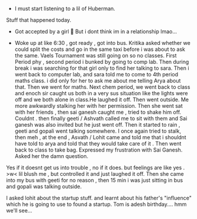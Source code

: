 
- I must start listening to a lil of Huberman.

Stuff that happened today. 
- Got accepted by a girl 🗿 But i dont think im in a relationship lmao... 

- Woke up at like 6:30 , got ready , got into bus. Kritika asked whether we could split the costs and go in the same taxi before i was about to ask the same. Vaels Tournament was still going on so no classes. First Period phy , second period i bunked by going to comp lab. Then during break i was searching for that girl only to find her talking to sara. Then i went back to computer lab, and sara told me to come to 4th period maths class. i did only for her to ask me about me telling Arya about that. Then we went for maths. Next chem period, we went back to class and enoch sir caught us both in a very sus situation like the lights were off and we both alone in class.He laughed it off. Then went outside. Me more awkwardly stalking her with her permission. Then she went sat with her friends , then sai ganesh caught me , tried to shake him off. Couldnt . then finally geeti / Ashvath called me to sit with them and Sai ganesh was also invited but he just went off. Then it started to rain , geeti and gopali went talking somewhere. I once again tried to stalk, then meh , at the end , Asvath / Lohit came and told me that i shouldnt have told to arya and told that they would take care of it . Then went back to class to take bag. Expressed my frustration with Sai Ganesh. Asked her the damn question.

Yes if it doesnt get us into trouble , no if it does. but feelings are like yes . >w< lil blush me , but controlled it and just laughed it off. Then she came into my bus with geeti for no reason , then 15 min i was just sitting in bus and gopali was talking outside.

I asked lohit about the startup stuff. and learnt about his father's "influence" which he is going to use to found a startup. Tom is adesh birthday.... hmm we'll see... 